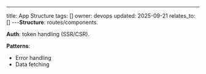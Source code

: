 ---
title: App Structure
tags: []
owner: devops
updated: 2025-09-21
relates_to: []
---**Structure**: routes/components.

**Auth**: token handling (SSR/CSR).

**Patterns**:
- Error handling
- Data fetching